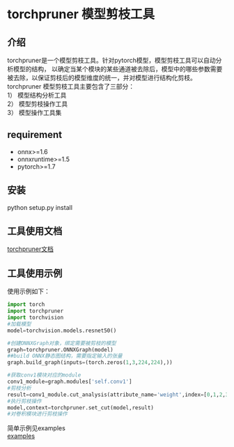 # torchpruner 模型剪枝工具
## 介绍
torchpruner是一个模型剪枝工具。针对pytorch模型，模型剪枝工具可以自动分析模型的结构，
以确定当某个模块的某些通道被去除后，模型中的哪些参数需要被去除，以保证剪枝后的模型维度的统一，并对模型进行结构化剪枝。
torchpruner 模型剪枝工具主要包含了三部分：  
1） 模型结构分析工具  
2） 模型剪枝操作工具  
3） 模型操作工具集  

## requirement
* onnx>=1.6  
* onnxruntime>=1.5  
* pytorch>=1.7  

## 安装
python setup.py install  

## 工具使用文档
[torchpruner文档](DOCUMENT.md)
## 工具使用示例
使用示例如下：
```python
import torch
import torchpruner
import torchvision
#加载模型
model=torchvision.models.resnet50()

#创建ONNXGraph对象，绑定需要被剪枝的模型
graph=torchpruner.ONNXGraph(model)
##build ONNX静态图结构，需要指定输入的张量
graph.build_graph(inputs=(torch.zeros(1,3,224,224),))

#获取conv1模块对应的module
conv1_module=graph.modules['self.conv1']
#剪枝分析
result=conv1_module.cut_analysis(attribute_name='weight',index=[0,1,2,3],dim=0)
#执行剪枝操作
model,context=torchpruner.set_cut(model,result)
#对卷积模块进行剪枝操作

```
简单示例见examples  
[examples](examples)
